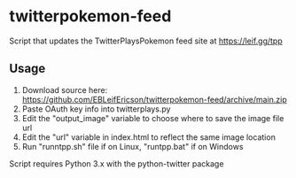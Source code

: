 # twitterpokemon-feed
Script that updates the TwitterPlaysPokemon feed site at https://leif.gg/tpp

## Usage
1. Download source here: https://github.com/EBLeifEricson/twitterpokemon-feed/archive/main.zip
2. Paste OAuth key info into twitterplays.py
3. Edit the "output_image" variable to choose where to save the image file url
4. Edit the "url" variable in index.html to reflect the same image location
3. Run "runntpp.sh" file if on Linux, "runtpp.bat" if on Windows

Script requires Python 3.x with the python-twitter package
